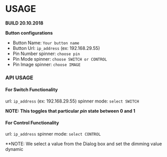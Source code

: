 # USAGE

**BUILD 20.10.2018**

**Button configurations**

- Button Name: `Your button name`
- Button Url: `ip_address` (ex: 192.168.29.55)
- Pin Number spinner: `choose pin`
- Pin Mode spinner: `choose SWITCH or CONTROL`
- Pin Image spinner: `choose IMAGE`

### API USAGE

#### For Switch Functionality

url: `ip_address` (ex: 192.168.29.55)
spinner mode: `select SWITCH`

**NOTE: This toggles that particular _pin_ state between 0 and 1**

#### For Control Functionality

url: `ip_address`
spinner mode: `select CONTROL`

**NOTE: We select a value from the Dialog box and set the dimming value dynamic
